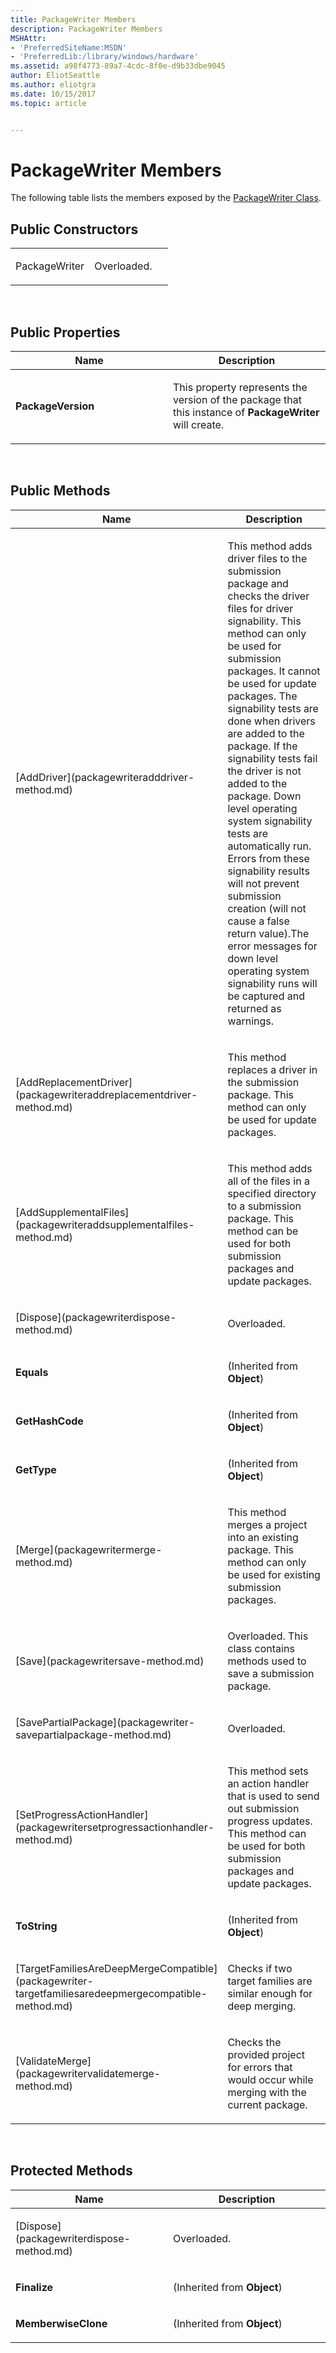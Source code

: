 ```yaml
---
title: PackageWriter Members
description: PackageWriter Members
MSHAttr:
- 'PreferredSiteName:MSDN'
- 'PreferredLib:/library/windows/hardware'
ms.assetid: a98f4773-89a7-4cdc-8f0e-d9b33dbe9045
author: EliotSeattle
ms.author: eliotgra
ms.date: 10/15/2017
ms.topic: article


---
```


# PackageWriter Members


The following table lists the members exposed by the [PackageWriter Class](packagewriter-class.md).

## <span id="Public_Constructors"></span><span id="public_constructors"></span><span id="PUBLIC_CONSTRUCTORS"></span>Public Constructors


<table>
<colgroup>
<col width="50%" />
<col width="50%" />
</colgroup>
<tbody>
<tr class="odd">
<td><p>PackageWriter</p></td>
<td><p>Overloaded.</p></td>
</tr>
</tbody>
</table>

 

## <span id="Public_Properties"></span><span id="public_properties"></span><span id="PUBLIC_PROPERTIES"></span>Public Properties


<table>
<colgroup>
<col width="50%" />
<col width="50%" />
</colgroup>
<thead>
<tr class="header">
<th>Name</th>
<th>Description</th>
</tr>
</thead>
<tbody>
<tr class="odd">
<td><p><strong>PackageVersion</strong></p></td>
<td><p>This property represents the version of the package that this instance of <strong>PackageWriter</strong> will create.</p></td>
</tr>
</tbody>
</table>

 

## <span id="Public_Methods"></span><span id="public_methods"></span><span id="PUBLIC_METHODS"></span>Public Methods


<table>
<colgroup>
<col width="50%" />
<col width="50%" />
</colgroup>
<thead>
<tr class="header">
<th>Name</th>
<th>Description</th>
</tr>
</thead>
<tbody>
<tr class="odd">
<td><p>[AddDriver](packagewriteradddriver-method.md)</p></td>
<td><p>This method adds driver files to the submission package and checks the driver files for driver signability. This method can only be used for submission packages. It cannot be used for update packages. The signability tests are done when drivers are added to the package. If the signability tests fail the driver is not added to the package. Down level operating system signability tests are automatically run. Errors from these signability results will not prevent submission creation (will not cause a false return value).The error messages for down level operating system signability runs will be captured and returned as warnings.</p></td>
</tr>
<tr class="even">
<td><p>[AddReplacementDriver](packagewriteraddreplacementdriver-method.md)</p></td>
<td><p>This method replaces a driver in the submission package. This method can only be used for update packages.</p></td>
</tr>
<tr class="odd">
<td><p>[AddSupplementalFiles](packagewriteraddsupplementalfiles-method.md)</p></td>
<td><p>This method adds all of the files in a specified directory to a submission package. This method can be used for both submission packages and update packages.</p></td>
</tr>
<tr class="even">
<td><p>[Dispose](packagewriterdispose-method.md)</p></td>
<td><p>Overloaded.</p></td>
</tr>
<tr class="odd">
<td><p><strong>Equals</strong></p></td>
<td><p>(Inherited from <strong>Object</strong>)</p></td>
</tr>
<tr class="even">
<td><p><strong>GetHashCode</strong></p></td>
<td><p>(Inherited from <strong>Object</strong>)</p></td>
</tr>
<tr class="odd">
<td><p><strong>GetType</strong></p></td>
<td><p>(Inherited from <strong>Object</strong>)</p></td>
</tr>
<tr class="even">
<td><p>[Merge](packagewritermerge-method.md)</p></td>
<td><p>This method merges a project into an existing package. This method can only be used for existing submission packages.</p></td>
</tr>
<tr class="odd">
<td><p>[Save](packagewritersave-method.md)</p></td>
<td><p>Overloaded. This class contains methods used to save a submission package.</p></td>
</tr>
<tr class="even">
<td><p>[SavePartialPackage](packagewriter-savepartialpackage-method.md)</p></td>
<td><p>Overloaded.</p></td>
</tr>
<tr class="odd">
<td><p>[SetProgressActionHandler](packagewritersetprogressactionhandler-method.md)</p></td>
<td><p>This method sets an action handler that is used to send out submission progress updates. This method can be used for both submission packages and update packages.</p></td>
</tr>
<tr class="even">
<td><p><strong>ToString</strong></p></td>
<td><p>(Inherited from <strong>Object</strong>)</p></td>
</tr>
<tr class="odd">
<td><p>[TargetFamiliesAreDeepMergeCompatible](packagewriter-targetfamiliesaredeepmergecompatible-method.md)</p></td>
<td><p>Checks if two target families are similar enough for deep merging.</p></td>
</tr>
<tr class="even">
<td><p>[ValidateMerge](packagewritervalidatemerge-method.md)</p></td>
<td><p>Checks the provided project for errors that would occur while merging with the current package.</p></td>
</tr>
</tbody>
</table>

 

## <span id="Protected_Methods"></span><span id="protected_methods"></span><span id="PROTECTED_METHODS"></span>Protected Methods


<table>
<colgroup>
<col width="50%" />
<col width="50%" />
</colgroup>
<thead>
<tr class="header">
<th>Name</th>
<th>Description</th>
</tr>
</thead>
<tbody>
<tr class="odd">
<td><p>[Dispose](packagewriterdispose-method.md)</p></td>
<td><p>Overloaded.</p></td>
</tr>
<tr class="even">
<td><p><strong>Finalize</strong></p></td>
<td><p>(Inherited from <strong>Object</strong>)</p></td>
</tr>
<tr class="odd">
<td><p><strong>MemberwiseClone</strong></p></td>
<td><p>(Inherited from <strong>Object</strong>)</p></td>
</tr>
</tbody>
</table>

 

 

 






